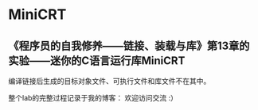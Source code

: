 # MiniCRT
## 《程序员的自我修养——链接、装载与库》第13章的实验——迷你的C语言运行库MiniCRT

编译链接后生成的目标对象文件、可执行文件和库文件不在其中。 <br>

整个lab的完整过程记录于我的博客： 欢迎访问交流 :） <br>
